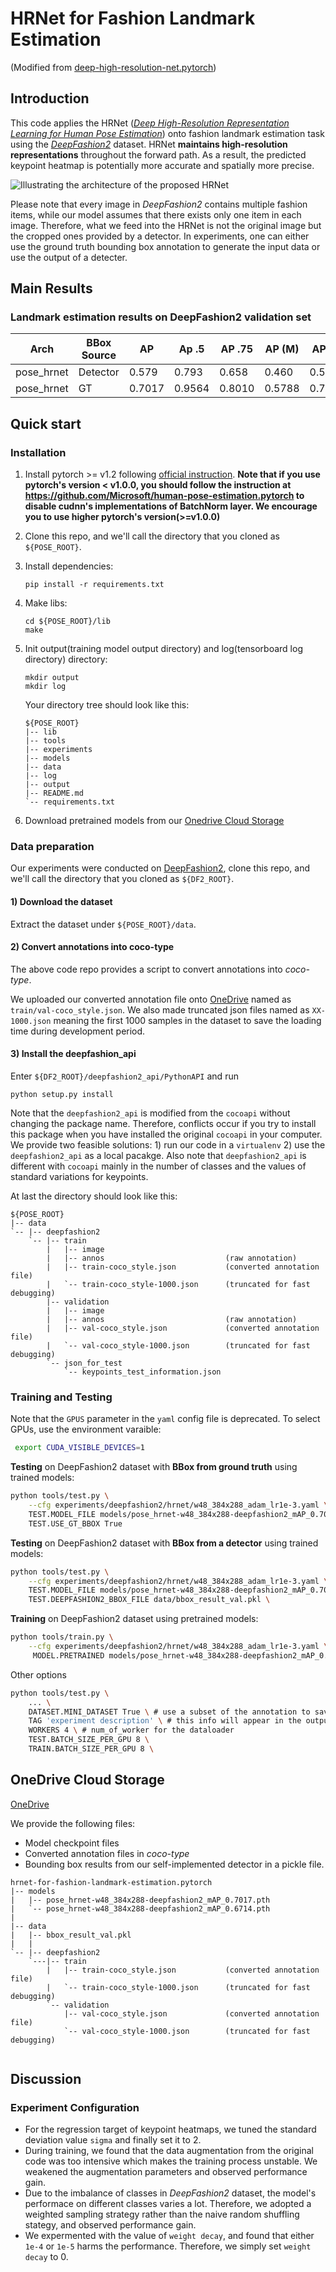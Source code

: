 
# HRNet for Fashion Landmark Estimation
(Modified from [deep-high-resolution-net.pytorch](https://github.com/leoxiaobin/deep-high-resolution-net.pytorch))

## Introduction
This code applies the HRNet ([*Deep High-Resolution Representation Learning for Human Pose Estimation*](https://arxiv.org/abs/1902.09212)) onto fashion landmark estimation task using the [*DeepFashion2*](https://github.com/switchablenorms/DeepFashion2) dataset. HRNet **maintains high-resolution representations** throughout the forward path. As a result, the predicted keypoint heatmap is potentially more accurate and spatially more precise.

![Illustrating the architecture of the proposed HRNet](/figures/fashion-landmark-estimation.png)

Please note that every image in *DeepFashion2* contains multiple fashion items, while our model assumes that there exists only one item in each image. Therefore, what we feed into the HRNet is not the original image but the cropped ones provided by a detector. In experiments, one can either use the ground truth bounding box annotation to generate the input data or use the output of a detecter.

## Main Results
### Landmark estimation results on DeepFashion2 validation set
| Arch       | BBox Source | AP   | Ap .5 | AP .75 | AP (M) | AP (L) | AR | AR .5 | AR .75 | AR (M) | AR (L) |
|---|---|---|---|---|---|---|---|---|---|---|---|
| pose_hrnet |Detector | 0.579 | 0.793 | 0.658 | 0.460 | 0.581 | 0.706 | 0.939 | 0.784 | 0.548 | 0.708 |
| pose_hrnet | GT      |0.7017 | 0.9564 | 0.8010 | 0.5788 | 0.7033 | 0.7395 | 0.9653 | 0.8271 | 0.5921 | 0.7413 |

## Quick start
### Installation
1. Install pytorch >= v1.2 following [official instruction](https://pytorch.org/).
   **Note that if you use pytorch's version < v1.0.0, you should follow the instruction at <https://github.com/Microsoft/human-pose-estimation.pytorch> to disable cudnn's implementations of BatchNorm layer. We encourage you to use higher pytorch's version(>=v1.0.0)**
2. Clone this repo, and we'll call the directory that you cloned as `${POSE_ROOT}`.
3. Install dependencies:
   ```
   pip install -r requirements.txt
   ```
4. Make libs:
   ```
   cd ${POSE_ROOT}/lib
   make
   ```
6. Init output(training model output directory) and log(tensorboard log directory) directory:

   ```
   mkdir output 
   mkdir log
   ```

   Your directory tree should look like this:

   ```
   ${POSE_ROOT}
   |-- lib
   |-- tools 
   |-- experiments
   |-- models
   |-- data
   |-- log
   |-- output
   |-- README.md
   `-- requirements.txt
   ```

7. Download pretrained models from our [Onedrive Cloud Storage](#OneDrive-Cloud-Storage)

### Data preparation
Our experiments were conducted on [DeepFashion2](https://github.com/switchablenorms/DeepFashion2), clone this repo, and we'll call the directory that you cloned as `${DF2_ROOT}`.
#### 1) Download the dataset
Extract the dataset under `${POSE_ROOT}/data`.
#### 2) Convert annotations into coco-type
The above code repo provides a script to convert annotations into *coco-type*. 

We uploaded our converted annotation file onto [OneDrive](#OneDrive-Cloud-Storage) named as `train/val-coco_style.json`. We also made truncated json files named as `XX-1000.json` meaning the first 1000 samples in the dataset to save the loading time during development period.


#### 3) Install the deepfashion_api
Enter `${DF2_ROOT}/deepfashion2_api/PythonAPI` and run
   ```
   python setup.py install
   ```
Note that the `deepfashion2_api` is modified from the `cocoapi` without changing the package name. Therefore, conflicts occur if you try to install this package when you have installed the original `cocoapi` in your computer. We provide two feasible solutions: 1) run our code in a `virtualenv` 2) use the `deepfashion2_api` as a local pacakge. Also note that `deepfashion2_api` is different with `cocoapi` mainly in the number of classes and the values of standard variations for keypoints.

At last the directory should look like this:

```
${POSE_ROOT}
|-- data
`-- |-- deepfashion2
    `-- |-- train
        |   |-- image
        |   |-- annos                           (raw annotation)
        |   |-- train-coco_style.json           (converted annotation file)
        |   `-- train-coco_style-1000.json      (truncated for fast debugging)
        |-- validation
        |   |-- image
        |   |-- annos                           (raw annotation)
        |   |-- val-coco_style.json             (converted annotation file)
        |   `-- val-coco_style-1000.json        (truncated for fast debugging)
        `-- json_for_test
            `-- keypoints_test_information.json
```

### Training and Testing

Note that the `GPUS` parameter in the `yaml` config file is deprecated. To select GPUs, use the environment varaible:

```bash
 export CUDA_VISIBLE_DEVICES=1
```

**Testing** on DeepFashion2 dataset with **BBox from ground truth** using trained models:
```bash
python tools/test.py \
    --cfg experiments/deepfashion2/hrnet/w48_384x288_adam_lr1e-3.yaml \
    TEST.MODEL_FILE models/pose_hrnet-w48_384x288-deepfashion2_mAP_0.7017.pth \
    TEST.USE_GT_BBOX True
```

**Testing** on DeepFashion2 dataset with **BBox from a detector** using trained models:
```bash
python tools/test.py \
    --cfg experiments/deepfashion2/hrnet/w48_384x288_adam_lr1e-3.yaml \
    TEST.MODEL_FILE models/pose_hrnet-w48_384x288-deepfashion2_mAP_0.7017.pth \
    TEST.DEEPFASHION2_BBOX_FILE data/bbox_result_val.pkl \
```

**Training** on DeepFashion2 dataset using pretrained models:
```bash
python tools/train.py \
    --cfg experiments/deepfashion2/hrnet/w48_384x288_adam_lr1e-3.yaml \
     MODEL.PRETRAINED models/pose_hrnet-w48_384x288-deepfashion2_mAP_0.7017.pth
```

Other options

```bash
python tools/test.py \
    ... \
    DATASET.MINI_DATASET True \ # use a subset of the annotation to save loading time
    TAG 'experiment description' \ # this info will appear in the output directory name
    WORKERS 4 \ # num_of_worker for the dataloader
    TEST.BATCH_SIZE_PER_GPU 8 \
    TRAIN.BATCH_SIZE_PER_GPU 8 \
```

## OneDrive Cloud Storage
[OneDrive](https://shanghaitecheducn-my.sharepoint.com/:f:/g/personal/qianshh_shanghaitech_edu_cn/EgHK3EsIkQ5Ajt7LvizBoUABRijop8727mv1mhFCwcA6CQ?e=XbM8Fp)

We provide the following files:
- Model checkpoint files
- Converted annotation files in *coco-type*
- Bounding box results from our self-implemented detector in a pickle file.

```
hrnet-for-fashion-landmark-estimation.pytorch
|-- models
|   |-- pose_hrnet-w48_384x288-deepfashion2_mAP_0.7017.pth
|   `-- pose_hrnet-w48_384x288-deepfashion2_mAP_0.6714.pth
|
|-- data
|   |-- bbox_result_val.pkl
|   |
`-- |-- deepfashion2
    `---|-- train
        |   |-- train-coco_style.json           (converted annotation file)
        |   `-- train-coco_style-1000.json      (truncated for fast debugging)
        `-- validation
            |-- val-coco_style.json             (converted annotation file)
            `-- val-coco_style-1000.json        (truncated for fast debugging)
        
```

## Discussion

### Experiment Configuration

- For the regression target of keypoint heatmaps, we tuned the standard deviation value `sigma` and finally set it to 2.
- During training, we found that the data augmentation from the original code was too intensive which makes the training process unstable. We weakened the augmentation parameters and observed performance gain.
- Due to the imbalance of classes in *DeepFashion2* dataset, the model's performace on different classes varies a lot. Therefore, we adopted a weighted sampling strategy rather than the naive random shuffling stategy, and observed performance gain.
- We expermented with the value of `weight decay`, and found that either `1e-4` or `1e-5` harms the performance. Therefore, we simply set `weight decay` to 0.
